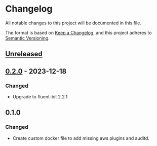 # Changelog

All notable changes to this project will be documented in this file.

The format is based on [Keep a Changelog](https://keepachangelog.com/en/1.0.0/),
and this project adheres to [Semantic Versioning](https://semver.org/spec/v2.0.0.html).

## [Unreleased]

## [0.2.0] - 2023-12-18

### Changed

- Upgrade to fluent-bit 2.2.1

## 0.1.0

### Changed

- Create custom docker file to add missing aws plugins and auditd.

[Unreleased]: https://github.com/giantswarm/fluent-bit/compare/v0.2.0...HEAD
[0.2.0]: https://github.com/giantswarm/fluent-bit/compare/v4.44.0...v0.2.0
